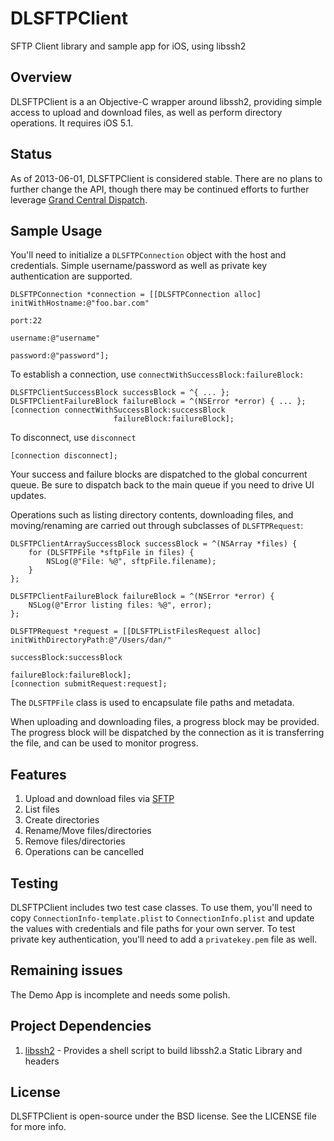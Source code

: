 # DLSFTPClient

SFTP Client library and sample app for iOS, using libssh2

## Overview

DLSFTPClient is a an Objective-C wrapper around libssh2, providing simple access to upload and download files, as well as perform directory operations.  It requires iOS 5.1.

## Status

As of 2013-06-01, DLSFTPClient is considered stable.  There are no plans to further change the API, though there may be continued efforts to further leverage [Grand Central Dispatch](https://developer.apple.com/library/ios/#documentation/Performance/Reference/GCD_libdispatch_Ref/Reference/reference.html).


## Sample Usage

You'll need to initialize a `DLSFTPConnection` object with the host and credentials.  Simple username/password as well as private key authentication are supported.

    DLSFTPConnection *connection = [[DLSFTPConnection alloc] initWithHostname:@"foo.bar.com"
                                                                         port:22
                                                                     username:@"username"
                                                                     password:@"password"];

To establish a connection, use `connectWithSuccessBlock:failureBlock:`

    DLSFTPClientSuccessBlock successBlock = ^{ ... };
    DLSFTPClientFailureBlock failureBlock = ^(NSError *error) { ... };
    [connection connectWithSuccessBlock:successBlock
                           failureBlock:failureBlock];

To disconnect, use `disconnect`

    [connection disconnect];

Your success and failure blocks are dispatched to the global concurrent queue.  Be sure to dispatch back to the main queue if you need to drive UI updates.

Operations such as listing directory contents, downloading files, and moving/renaming are carried out through subclasses of `DLSFTPRequest`:

    DLSFTPClientArraySuccessBlock successBlock = ^(NSArray *files) {
        for (DLSFTPFile *sftpFile in files) {
            NSLog(@"File: %@", sftpFile.filename);
        }
    };

    DLSFTPClientFailureBlock failureBlock = ^(NSError *error) {
        NSLog(@"Error listing files: %@", error);
    };

    DLSFTPRequest *request = [[DLSFTPListFilesRequest alloc] initWithDirectoryPath:@"/Users/dan/"
                                                                      successBlock:successBlock
                                                                      failureBlock:failureBlock];
    [connection submitRequest:request];

The `DLSFTPFile` class is used to encapsulate file paths and metadata.

When uploading and downloading files, a progress block may be provided.  The progress block will be dispatched by the connection as it is transferring the file, and can be used to monitor progress.

## Features

1. Upload and download files via [SFTP](http://en.wikipedia.org/wiki/SSH_File_Transfer_Protocol)
2. List files
3. Create directories
4. Rename/Move files/directories
5. Remove files/directories
6. Operations can be cancelled

## Testing

DLSFTPClient includes two test case classes.  To use them, you'll need to copy `ConnectionInfo-template.plist` to `ConnectionInfo.plist` and update the values with credentials and file paths for your own server.  To test private key authentication, you'll need to add a `privatekey.pem` file as well.

## Remaining issues

The Demo App is incomplete and needs some polish.

## Project Dependencies

1. [libssh2](https://github.com/Frugghi/iSSH2) - Provides a shell script to build libssh2.a Static Library and headers

## License

DLSFTPClient is open-source under the BSD license. See the LICENSE file for more info.

